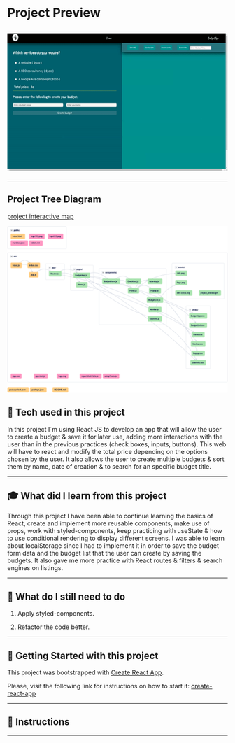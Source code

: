 # **Project Preview**

## ![tree diagram](https://github.com/Pabl0Parra/Budget_App_React_v3/blob/solutions/src/assets/project_preview.gif)

---

## **Project Tree Diagram**

[project interactive map](https://app.codesee.io/maps/public/06cb5fa0-fb80-11ec-90ae-fb854673a899)

![tree diagram](./src/assets/project_tree.svg)

## :wrench: **Tech used in this project**

In this project I´m using React JS to develop an app that will allow the user to create a budget & save it for later use, adding more interactions with the user than in the previous practices (check boxes, inputs, buttons). This web will have to react and modify the total price depending on the options chosen by the user.
It also allows the user to create multiple budgets & sort them by name, date of creation & to search for an specific budget title.

---

## :mortar_board: **What did I learn from this project**

Through this project I have been able to continue learning the basics of React, create and implement more reusable components, make use of props, work with styled-components, keep practicing with useState & how to use conditional rendering to display different screens.
I was able to learn about localStorage since I had to implement it in order to save the budget form data and the budget list that the user can create by saving the budgets. It also gave me more practice with React routes & filters & search engines on listings.

---

## :memo: **What do I still need to do**

1. Apply styled-components.

2. Refactor the code better.

---

## :seedling: **Getting Started with this project**

This project was bootstrapped with [Create React App](https://github.com/facebook/create-react-app).

Please, visit the following link for instructions on how to start it: [create-react-app](https://create-react-app.dev/)

---

## :bookmark_tabs: **Instructions**

---
